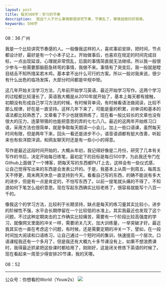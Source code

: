 ```yaml
---
layout: post
title: 每天500字：学习的节奏
description:  我这个人干什么事情都很讲究节奏，节奏乱了，事情就做的好艰难。
keywords: 500字
---
```


08：36 广州

我是一个比较讲究节奏感的人。一般像我这样的人，喜欢事前安排，把时间，节点都设计好，最好是有一个小本子记上。开始做事后，也喜欢在规定的时间完成目标，一点出现延误，心理就非常慌乱，后面的事情简直就无法继续。所以我一般很少参与一些需要那脑筋急转弯的事情，我做不来。事情有了突变后，我一般就是瞠目结舌不知所措呆若木鸡，基本拿不出什么可行的方案。所以一般对我来说，很少有什么出色的临场发挥，大部分时间都是中规中矩。

这几年开始关注学习方法，几年前开始学习英语，最近开始学习写作。这两个学习的过程都比较漫长了，英语我大概是从2010年就开始了，基本上每天都有接触，初期没有形成自己学习方法的时候，有时候背单词，有时候看语法做阅读，比较不那么规律，好在是一直坚持。这样几年下来了，可能是量的积累，对单词和基本的语法都比较熟悉了，文章看了不少也就很熟练了，现在看一般比较长的文章也没有很大的压力，连蒙带猜的也能把意思的弄的七七八八。最近的这两年开始练习口语，采用方法也很简单，就是争取每天朗读一小会儿，加上一些口语课，虽然每天时间有限，但是两年下来，回头一看还是进步不小，语音语调都有挺大改善，听起来也有些洋腔洋调，和网友聊天时还是有一些小小的得意。

写作是最近这段时间开始的，大概从年初，我记得好像是二月份，研究了几本有关写作的书后，决定开始每日练笔，最初定下的目标是每日500字，为此我还专门在Github上面做了一个博客，把每天写的东西都PUT上去，这样会有一些仪式感，让自己觉得写出来的东西是会发表公开的。于是，我基本上从周一到周五，每周五天不停更，周末两天休息一直坚持到今天。看看自己写的东西，的确不能说有多大的进步，但是有一点是肯定的，不怕写东西了。以前一提笔就头痛的不得了，不知道如何下笔怎么组织意思。现在写起东西确实比较老练了，很容易就能写个八百一千的。

像我这个的学习方法，比较利于长期坚持，缺点是每天的练习量其实比较小，进步的阶梯性不强，水平会长期停留在一个比较低的水准上。其实我最近也发现了这个问题，不过这种定期突击的工作确实比较痛苦，需要有一个阶段比较高强度的学习，就像网文里面的冲关一样，需要闭关几天，加大训练量，一举突破才好。最近我其实也一直在考虑这个问题，有时候，还是需要定期的冲关一下，譬如，在一段时间加大阅读和口语练习，让自己通过一个短时间的集训，快速提高一个层次。口语课程我还有一个多月了，但是我还有大概九十多节课没有上，如果不想浪费课时，我得最近抓紧把这些课时都给用了，刚刚好，这是闭关修炼下英语的时候了。现在看起来一周至少得安排20节课，我的天哪。



08：52

---- 
公众号：你想看的World（Youw2s）
![][image-1]

[image-1]:	http://upload-images.jianshu.io/upload_images/3342594-dca1f89eba3e50ca.jpg?imageMogr2/auto-orient/strip%7CimageView2/2/w/1240